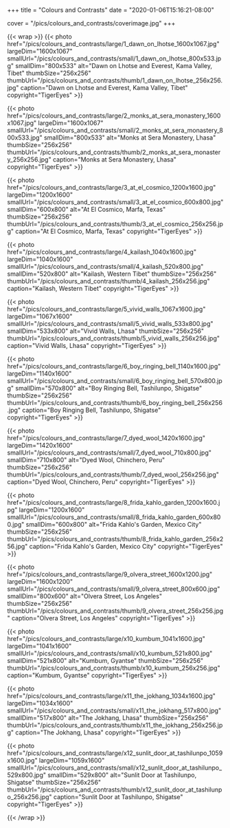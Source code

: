 +++
title = "Colours and Contrasts"
date = "2020-01-06T15:16:21-08:00"

cover = "/pics/colours_and_contrasts/coverimage.jpg"
+++

{{< wrap >}}
{{< photo href="/pics/colours_and_contrasts/large/1_dawn_on_lhotse_1600x1067.jpg" largeDim="1600x1067" smallUrl="/pics/colours_and_contrasts/small/1_dawn_on_lhotse_800x533.jpg" smallDim="800x533" alt="Dawn on Lhotse and Everest, Kama Valley, Tibet" thumbSize="256x256" thumbUrl="/pics/colours_and_contrasts/thumb/1_dawn_on_lhotse_256x256.jpg" caption="Dawn on Lhotse and Everest, Kama Valley, Tibet" copyright="TigerEyes" >}}

{{< photo href="/pics/colours_and_contrasts/large/2_monks_at_sera_monastery_1600x1067.jpg" largeDim="1600x1067" smallUrl="/pics/colours_and_contrasts/small/2_monks_at_sera_monastery_800x533.jpg" smallDim="800x533" alt="Monks at Sera Monastery, Lhasa" thumbSize="256x256" thumbUrl="/pics/colours_and_contrasts/thumb/2_monks_at_sera_monastery_256x256.jpg" caption="Monks at Sera Monastery, Lhasa" copyright="TigerEyes" >}}

{{< photo href="/pics/colours_and_contrasts/large/3_at_el_cosmico_1200x1600.jpg" largeDim="1200x1600" smallUrl="/pics/colours_and_contrasts/small/3_at_el_cosmico_600x800.jpg" smallDim="600x800" alt="At El Cosmico, Marfa, Texas" thumbSize="256x256" thumbUrl="/pics/colours_and_contrasts/thumb/3_at_el_cosmico_256x256.jpg" caption="At El Cosmico, Marfa, Texas" copyright="TigerEyes" >}}

{{< photo href="/pics/colours_and_contrasts/large/4_kailash_1040x1600.jpg" largeDim="1040x1600" smallUrl="/pics/colours_and_contrasts/small/4_kailash_520x800.jpg" smallDim="520x800" alt="Kailash, Western Tibet" thumbSize="256x256" thumbUrl="/pics/colours_and_contrasts/thumb/4_kailash_256x256.jpg" caption="Kailash, Western Tibet" copyright="TigerEyes" >}}

{{< photo href="/pics/colours_and_contrasts/large/5_vivid_walls_1067x1600.jpg" largeDim="1067x1600" smallUrl="/pics/colours_and_contrasts/small/5_vivid_walls_533x800.jpg" smallDim="533x800" alt="Vivid Walls, Lhasa" thumbSize="256x256" thumbUrl="/pics/colours_and_contrasts/thumb/5_vivid_walls_256x256.jpg" caption="Vivid Walls, Lhasa" copyright="TigerEyes" >}}

{{< photo href="/pics/colours_and_contrasts/large/6_boy_ringing_bell_1140x1600.jpg" largeDim="1140x1600" smallUrl="/pics/colours_and_contrasts/small/6_boy_ringing_bell_570x800.jpg" smallDim="570x800" alt="Boy Ringing Bell, Tashilunpo, Shigatse" thumbSize="256x256" thumbUrl="/pics/colours_and_contrasts/thumb/6_boy_ringing_bell_256x256.jpg" caption="Boy Ringing Bell, Tashilunpo, Shigatse" copyright="TigerEyes" >}}

{{< photo href="/pics/colours_and_contrasts/large/7_dyed_wool_1420x1600.jpg" largeDim="1420x1600" smallUrl="/pics/colours_and_contrasts/small/7_dyed_wool_710x800.jpg" smallDim="710x800" alt="Dyed Wool, Chinchero, Peru" thumbSize="256x256" thumbUrl="/pics/colours_and_contrasts/thumb/7_dyed_wool_256x256.jpg" caption="Dyed Wool, Chinchero, Peru" copyright="TigerEyes" >}}

{{< photo href="/pics/colours_and_contrasts/large/8_frida_kahlo_garden_1200x1600.jpg" largeDim="1200x1600" smallUrl="/pics/colours_and_contrasts/small/8_frida_kahlo_garden_600x800.jpg" smallDim="600x800" alt="Frida Kahlo's Garden, Mexico City" thumbSize="256x256" thumbUrl="/pics/colours_and_contrasts/thumb/8_frida_kahlo_garden_256x256.jpg" caption="Frida Kahlo's Garden, Mexico City" copyright="TigerEyes" >}}

{{< photo href="/pics/colours_and_contrasts/large/9_olvera_street_1600x1200.jpg" largeDim="1600x1200" smallUrl="/pics/colours_and_contrasts/small/9_olvera_street_800x600.jpg" smallDim="800x600" alt="Olvera Street, Los Angeles" thumbSize="256x256" thumbUrl="/pics/colours_and_contrasts/thumb/9_olvera_street_256x256.jpg" caption="Olvera Street, Los Angeles" copyright="TigerEyes" >}}

{{< photo href="/pics/colours_and_contrasts/large/x10_kumbum_1041x1600.jpg" largeDim="1041x1600" smallUrl="/pics/colours_and_contrasts/small/x10_kumbum_521x800.jpg" smallDim="521x800" alt="Kumbum, Gyantse" thumbSize="256x256" thumbUrl="/pics/colours_and_contrasts/thumb/x10_kumbum_256x256.jpg" caption="Kumbum, Gyantse" copyright="TigerEyes" >}}

{{< photo href="/pics/colours_and_contrasts/large/x11_the_jokhang_1034x1600.jpg" largeDim="1034x1600" smallUrl="/pics/colours_and_contrasts/small/x11_the_jokhang_517x800.jpg" smallDim="517x800" alt="The Jokhang, Lhasa" thumbSize="256x256" thumbUrl="/pics/colours_and_contrasts/thumb/x11_the_jokhang_256x256.jpg" caption="The Jokhang, Lhasa" copyright="TigerEyes" >}}

{{< photo href="/pics/colours_and_contrasts/large/x12_sunlit_door_at_tashilunpo_1059x1600.jpg" largeDim="1059x1600" smallUrl="/pics/colours_and_contrasts/small/x12_sunlit_door_at_tashilunpo_529x800.jpg" smallDim="529x800" alt="Sunlit Door at Tashilunpo, Shigatse" thumbSize="256x256" thumbUrl="/pics/colours_and_contrasts/thumb/x12_sunlit_door_at_tashilunpo_256x256.jpg" caption="Sunlit Door at Tashilunpo, Shigatse" copyright="TigerEyes" >}}

{{< /wrap >}}